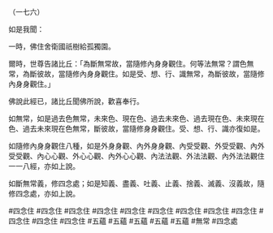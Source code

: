（一七六）

如是我聞：

一時，佛住舍衛國祇樹給孤獨園。

爾時，世尊告諸比丘：「為斷無常故，當隨修內身身觀住。何等法無常？謂色無常，為斷彼故，當隨修內身身觀住。如是受、想、行、識無常，為斷彼故，當隨修內身身觀住。」

佛說此經已，諸比丘聞佛所說，歡喜奉行。

如無常，如是過去色無常，未來色、現在色、過去未來色、過去現在色、未來現在色、過去未來現在色無常，斷彼故，當隨修身身觀住。受、想、行、識亦復如是。

如隨修內身身觀住八種，如是外身身觀、內外身身觀、內受受觀、外受受觀、內外受受觀、內心心觀、外心心觀、內外心心觀、內法法觀、外法法觀、內外法法觀住一一八經，亦如上說。

如斷無常義，修四念處；如是知義、盡義、吐義、止義、捨義、滅義、沒義故，隨修四念處，亦如上說。



#四念住
#四念住
#四念住
#四念住
#四念住
#四念住
#四念住
#四念住
#四念住
#四念住
#四念住
#四念住
#五蘊
#五蘊
#五蘊
#五蘊
#五蘊
#無常
#四念處
